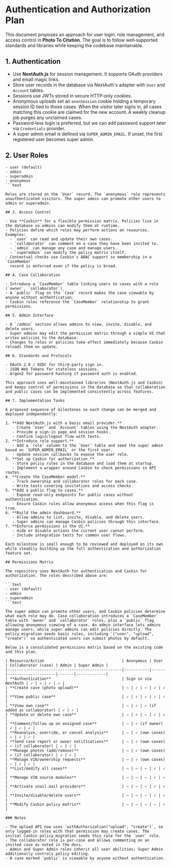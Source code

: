 # Authentication and Authorization Plan

This document proposes an approach for user login, role management, and access control in **Photo To Citation**. The goal is to follow well‑supported standards and libraries while keeping the codebase maintainable.

## 1. Authentication

- Use **NextAuth.js** for session management. It supports OAuth providers and email magic links.
- Store user records in the database via NextAuth's adapter with `User` and `Account` tables.
- Sessions use JWTs stored in secure HTTP‑only cookies.
- Anonymous uploads set an `anonSession` cookie holding a temporary session ID
  tied to those cases. When the visitor later signs in, all cases matching this
  cookie are claimed for the new account. A weekly cleanup job purges any
  unclaimed cases.
- Password‑less login is preferred, but we can add password support later via `Credentials` provider.
- A super admin email is defined via `SUPER_ADMIN_EMAIL`. If unset, the first registered user becomes super admin.

## 2. User Roles

```text
- user (default)
- admin
- superadmin
- anonymous
```text

Roles are stored on the `User` record. The `anonymous` role represents unauthenticated visitors. The super admin can promote other users to admin or superadmin.

## 3. Access Control

- Use **Casbin** for a flexible permission matrix. Policies live in the database so admins can modify them at runtime.
- Policies define which roles may perform actions on resources. Examples:
  - `user` can read and update their own cases.
  - `collaborator` can comment on a case they have been invited to.
  - `admin` can manage any case and manage users.
  - `superadmin` can modify the policy matrix itself.
- Contextual checks use Casbin's ABAC support so membership in a `CaseMember`
  record is enforced even if the policy is broad.

## 4. Case Collaboration

- Introduce a `CaseMember` table linking users to cases with a role (`owner`, `collaborator`).
- A `public` flag on the `Case` record makes the case viewable by anyone without authentication.
- Casbin rules reference the `CaseMember` relationship to grant permissions.

## 5. Admin Interface

- A `/admin` section allows admins to view, invite, disable, and delete users.
- Super admins may edit the permission matrix through a simple UI that writes policies to the database.
- Changes to roles or policies take effect immediately because Casbin reloads them on update.

## 6. Standards and Protocols

- OAuth 2.0 / OIDC for third‑party sign in.
- JSON Web Tokens for stateless sessions.
- Argon2 for password hashing if password auth is enabled.

This approach uses well‑maintained libraries (NextAuth.js and Casbin) and keeps control of permissions in the database so that collaboration and public cases can be implemented consistently across features.

## 7. Implementation Tasks

A proposed sequence of milestones so each change can be merged and deployed independently:

1. **Add NextAuth.js with a basic email provider.**
   - Create `User` and `Account` tables using the NextAuth adapter.
   - Provide a sign‑in page and session hooks.
   - Confirm login/logout flow with tests.
2. **Introduce role support.**
   - Add a `role` column to the `User` table and seed the super admin based on `SUPER_ADMIN_EMAIL` or the first user.
   - Update session callbacks to expose the user role.
3. **Set up Casbin for authorization.**
   - Store policy rules in the database and load them at startup.
   - Implement a wrapper around Casbin to check permissions in API routes.
4. **Create the CaseMember model.**
   - Track ownership and collaborator roles for each case.
   - Write tests covering invitations and access checks.
5. **Add a public flag to cases.**
   - Expose read‑only endpoints for public cases without authentication.
   - Ensure Casbin rules allow anonymous access when this flag is true.
6. **Build the admin dashboard.**
   - Allow admins to list, invite, disable, and delete users.
   - Super admins can manage Casbin policies through this interface.
7. **Enforce permissions in the UI.**
   - Hide or disable actions the current user cannot perform.
   - Include integration tests for common user flows.

Each milestone is small enough to be reviewed and deployed on its own while steadily building up the full authentication and authorization feature set.

## Permissions Matrix

The repository uses NextAuth for authentication and Casbin for authorization. The roles described above are:

```text
- user (default)
- admin
- superadmin
```text

The super admin can promote other users, and Casbin policies determine what each role may do. Case collaboration introduces a `CaseMember` table with `owner` and `collaborator` roles, plus a `public` flag allowing anonymous viewing of a case. An admin interface lets admins manage users, while super admins can edit policies directly. The policy migration seeds basic rules, including `("user", "upload", "create")` so authenticated users can submit photos by default.

Below is a consolidated permissions matrix based on the existing code and this plan.

| Resource/Action                                  | Anonymous | User | Collaborator (case) | Admin | Super Admin |
|--------------------------------------------------|-----------|------|---------------------|-------|-------------|
| **Authentication**                               | Sign in via NextAuth | ✓ | ✓ | ✓ | ✓ |
| **Create case (photo upload)**                   | — | ✓ | — | ✓ | ✓ |
| **View public case**                             | ✓ | ✓ | ✓ | ✓ | ✓ |
| **View own case**                                | — | ✓ | ✓ (if added as collaborator) | ✓ | ✓ |
| **Update or delete own case**                    | — | ✓ | — | ✓ | ✓ |
| **Comment/follow up on assigned case**           | — | ✓ (if owner) | ✓ | ✓ | ✓ |
| **Reanalyze, override, or cancel analysis**      | — | ✓ (own cases) | — | ✓ | ✓ |
| **Send case report or owner notifications**      | — | ✓ (own cases) | ✓ (if collaborator) | ✓ | ✓ |
| **Manage photos (add/remove)**                   | — | ✓ (own cases) | ✓ (if collaborator) | ✓ | ✓ |
| **Manage VIN/ownership requests**                | — | ✓ (own cases) | — | ✓ | ✓ |
| **List/modify all cases**                        | — | — | — | ✓ | ✓ |
| **Manage VIN source modules**                    | — | — | — | ✓ | ✓ |
| **Activate snail mail providers**                | — | — | — | ✓ | ✓ |
| **Invite/disable/delete users**                  | — | — | — | ✓ | ✓ |
| **Modify Casbin policy matrix**                  | — | — | — | — | ✓ |

### Notes

- The upload API now uses `withAuthorization("upload", "create")`, so only logged-in roles with that permission may create cases. The initial Casbin policy migration seeds this rule for the `user` role.
- The collaborator role is per-case and allows commenting on an invited case as noted in the docs.
- Admin and Super Admin roles inherit all user abilities; Super Admin additionally controls policy editing.
- A case marked `public` is viewable by anyone without authentication.
